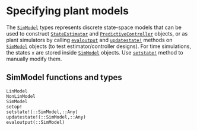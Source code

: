 # Specifying plant models

The [`SimModel`](@ref) types represents discrete state-space models that can be used to 
construct [`StateEstimator`](@ref) and [`PredictiveController`](@ref) objects, or as plant 
simulators by calling [`evaloutput`](@ref) and [`updatestate!`](@ref) methods on 
[`SimModel`](@ref) objects (to test estimator/controller designs). For time simulations, the 
states `x` are stored inside [`SimModel`](@ref) objects. Use [`setstate!`](@ref) method 
to manually modify them.  

## SimModel functions and types

```@docs
LinModel
NonLinModel
SimModel
setop!
setstate!(::SimModel,::Any)
updatestate!(::SimModel,::Any)
evaloutput(::SimModel)
```